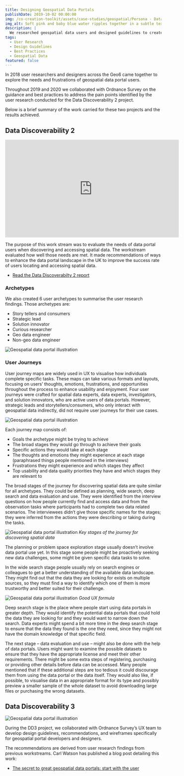 ```yaml
---
title: Designing Geospatial Data Portals 
publishDate: 2019-10-02 00:00:00
img: /co-creation-toolkit/assets/case-studies/geospatial/Persona - Data Expert.png
img_alt: Soft pink and baby blue water ripples together in a subtle texture.
description: |
  We researched geospatial data users and designed guidelines to create user-friendly portals that make data easy to find and use for better decision-making.
tags:
  - User Research
  - Design Guidelines
  - Best Practices
  - Geospatial Data
featured: false
---
```


In 2018 user researchers and designers across the Geo6 came together to explore the needs and frustrations of geospatial data portal users.

Throughout 2019 and 2020 we collaborated with Ordnance Survey on the guidance and best practices to address the pain points identified by the user research conducted for the Data Discoverability 2 project.

Below is a brief summary of the work carried for these two projects and the results achieved.

## Data Discoverability 2

<iframe width="560" height="315" src="https://www.youtube.com/embed/8hHPAVvmTSg?si=hy5Je5fVXisT9wrN" title="YouTube video player" frameborder="0" allow="accelerometer; autoplay; clipboard-write; encrypted-media; gyroscope; picture-in-picture; web-share" allowfullscreen></iframe>

The purpose of this work stream was to evaluate the needs of data portal users when discovering and accessing spatial data. The workstream evaluated how well those needs are met. It made recommendations of ways to enhance the data portal landscape in the UK to improve the success rate of users locating and accessing spatial data.

* [Read the Data Discoverabilty 2 report](http://digital-planning.glpages.ad.nerc.ac.uk/design-toolkit/assets/docs/reports/data-portals-report-final-draft-to-os-10-01-20.docx)

### Archetypes

We also created 6 user archetypes to summarise the user research findings. Those archetypes are:

* Story tellers and consumers
* Strategic lead
* Solution innovator
* Curious researcher
* Geo data engineer
* Non-geo data engineer

![Geospatial data portal illustration](/co-creation-toolkit/assets/case-studies/geospatial/Persona-Investigator.png)

### User Journeys

User journey maps are widely used in UX to visualise how individuals complete specific tasks. These maps can take various formats and layouts, focusing on users’ thoughts, emotions, frustrations, and opportunities throughout the process to enhance usability and enjoyment. Four user journeys were crafted for spatial data experts, data experts, investigators, and solution innovators, who are active users of data portals. However, strategic leads and storytellers/consumers, who only interact with geospatial data indirectly, did not require user journeys for their use cases.

![Geospatial data portal illustration](/co-creation-toolkit/assets/case-studies/geospatial/user-journey-data-expert.png)

Each journey map consists of:

* Goals the archetype might be trying to achieve
* The broad stages they would go through to achieve their goals
* Specific actions they would take at each stage
* The thoughts and emotions they might experience at each stage (paraphrased things people mentioned in the interviews)
* Frustrations they might experience and which stages they affect
* Top usability and data quality priorities they have and which stages they are relevant to


The broad stages of the journey for discovering spatial data are quite similar for all archetypes. They could be defined as planning, wide search, deep search and data evaluation and use. They were identified from the interview questions on how people currently find and access data and from the observation tasks where participants had to complete two data related scenarios. The interviewees didn’t give those specific names for the stages; they were inferred from the actions they were describing or taking during the tasks.

![Geospatial data portal illustration](/co-creation-toolkit/assets/case-studies/geospatial/spatial-data-journey-v3.svg)
*Key stages of the journey for discovering spatial data*

The planning or problem space exploration stage usually doesn’t involve data portal use yet. In this stage some people might be proactively seeking new data challenges, some might be given specific data tasks to solve.

In the wide search stage people usually rely on search engines or colleagues to get a better understanding of the available data landscape. They might find out that the data they are looking for exists on multiple sources, so they must find a way to identify which one of them is more trustworthy and better suited for their challenge.

![Geospatial data portal illustration](/co-creation-toolkit/assets/case-studies/geospatial/ux-formula.png)
*Good UX formula*

Deep search stage is the place where people start using data portals in greater depth. They would identify the potential data portals that could hold the data they are looking for and they would want to narrow down the search. Data experts might spend a bit more time in the deep search stage to ensure that the data they found is the one they need, since they might not have the domain knowledge of that specific field.

The next stage – data evaluation and use – might also be done with the help of data portals. Users might want to examine the possible datasets to ensure that they have the appropriate license and meet their other requirements. There might be some extra steps of registering, purchasing or providing other details before data can be accessed. Many people mentioned that if these additional steps are too tedious it could discourage them from using the data portal or the data itself. They would also like, if possible, to visualise data in an appropriate format for its type and possibly preview a smaller sample of the whole dataset to avoid downloading large files or purchasing the wrong datasets.

## Data Discoverability 3

![Geospatial data portal illustration](/co-creation-toolkit/assets/case-studies/geospatial/geospatial-wireframes-v2.png)

During the DD3 project, we collaborated with Ordnance Survey’s UX team to develop design guidelines, recommendations, and wireframes specifically for geospatial portal developers and designers.

The recommendations are derived from user research findings from previous workstreams. Carl Watson has published a blog post detailing this work:

* [The secret to great geospatial data portals: start with the user](https://geospatialcommission.blog.gov.uk/2021/09/10/the-secret-to-great-geospatial-data-portals-start-with-the-user/)




